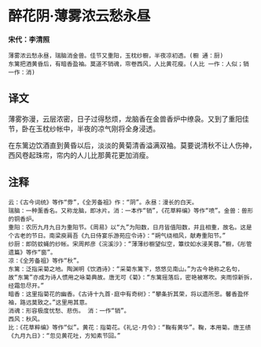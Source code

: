 醉花阴·薄雾浓云愁永昼
==
**宋代：李清照**

    薄雾浓云愁永昼，瑞脑消金兽。佳节又重阳，玉枕纱橱，半夜凉初透。(橱 通：厨)
    东篱把酒黄昏后，有暗香盈袖。莫道不销魂，帘卷西风，人比黄花瘦。(人比 一作：人似；销 一作：消)

译文
--
薄雾弥漫，云层浓密，日子过得愁烦，龙脑香在金兽香炉中缭袅。又到了重阳佳节，卧在玉枕纱帐中，半夜的凉气刚将全身浸透。

在东篱边饮酒直到黄昏以后，淡淡的黄菊清香溢满双袖。莫要说清秋不让人伤神，西风卷起珠帘，帘内的人儿比那黄花更加消瘦。

注释
--
    云：《古今词统》等作“雰”，《全芳备祖》作：“阴”。永昼：漫长的白天。
    瑞脑：一种薰香名。又称龙脑，即冰片。消：一本作“销”，《花草粹编》等作“喷”。金兽：兽形的铜香炉。
    重阳：农历九月九日为重阳节。《周易》以“九”为阳数，日月皆值阳数，并且相重，故名。这是个古老的节日。南梁庾肩吾《九日侍宴乐游苑应令诗》：“朔气绕相风，献寿重阳节。”
    纱厨：即防蚊蝇的纱帐。宋周邦彦《浣溪沙》：“薄薄纱橱望似空，簟纹如水浸芙蓉。”橱，《彤管遗篇》等作“窗”。
    凉：《全芳备祖》等作“秋”。
    东篱：泛指采菊之地。陶渊明《饮酒诗》：“采菊东篱下，悠悠见南山。”为古今艳称之名句，故“东篱”亦成为诗人惯用之咏菊典故。唐无可《菊》：“东篱摇落后，密艳被寒吹。夹雨惊新拆，经霜忽尽开。”
    暗香：这里指菊花的幽香。《古诗十九首·庭中有奇树》：“攀条折其荣，将以遗所思。馨香盈怀袖，路远莫致之。”这里用其意。
    消魂：形容极度忧愁、悲伤。 消：一作“销”。
    西风：秋风。
    比：《花草粹编》等作“似”。黄花：指菊花。《礼记·月令》：“鞠有黄华”。鞠，本用菊。唐王绩《九月九日》：“忽见黄花吐，方知素节回。”